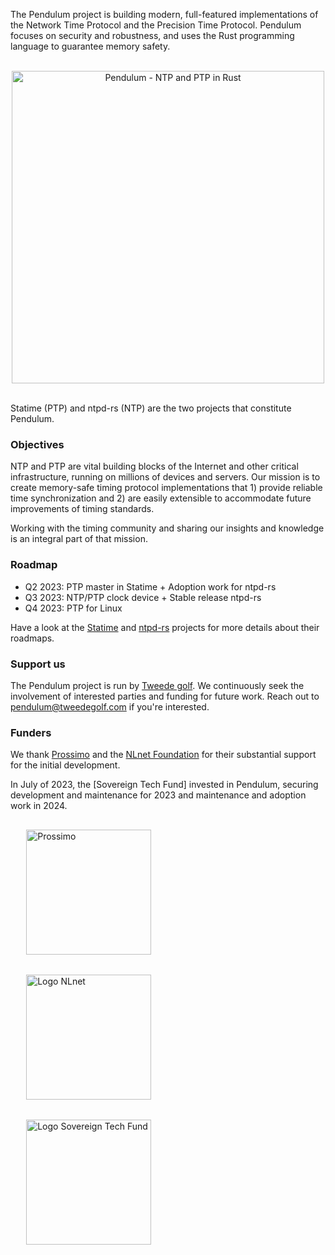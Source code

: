 The Pendulum project is building modern, full-featured implementations of the Network Time Protocol and the Precision Time Protocol. Pendulum focuses on security and robustness, and uses the Rust programming language to guarantee memory safety. 

<p align="center" >
<br />
<img width="500px" alt="Pendulum - NTP and PTP in Rust" src="https://raw.githubusercontent.com/pendulum-project/.github/main/profile/pendulum-illustration-v3.jpg" />
<br /><br />
</p>

Statime (PTP) and ntpd-rs (NTP) are the two projects that constitute Pendulum.

### Objectives

NTP and PTP are vital building blocks of the Internet and other critical infrastructure, running on millions of devices and servers. Our mission is to create memory-safe timing protocol implementations that 1) provide reliable time synchronization and 2) are easily extensible to accommodate future improvements of timing standards.

Working with the timing community and sharing our insights and knowledge is an integral part of that mission.

### Roadmap

- Q2 2023: PTP master in Statime + Adoption work for ntpd-rs
- Q3 2023: NTP/PTP clock device + Stable release ntpd-rs
- Q4 2023: PTP for Linux

Have a look at the [Statime](https://github.com/pendulum-project/statime) and [ntpd-rs](https://github.com/memorysafety/ntpd-rs) projects for more details about their roadmaps.

### Support us

The Pendulum project is run by [Tweede golf](https://tweedegolf.nl/en). We continuously seek the involvement of interested parties and funding for future work. Reach out to pendulum@tweedegolf.com if you're interested.

### Funders

We thank [Prossimo](https://www.memorysafety.org/) and the [NLnet Foundation](https://nlnet.nl/) for their substantial support for the initial development. 

In July of 2023, the [Sovereign Tech Fund] invested in Pendulum, securing development and maintenance for 2023 and maintenance and adoption work in 2024.

<img style="margin: 1rem 5% 1rem 5%;"  alt="Prossimo" src="https://www.memorysafety.org/images/Prossimo%20Brand%20Assets/Prossimo%20Horizontal%20Full%20Color.svg" width="200px"/>

<img style="margin: 1rem 5% 1rem 5%;" src="https://nlnet.nl/logo/banner.svg" alt="Logo NLnet"  width="200px" />

<img style="margin: 1rem 5% 1rem 5%;" src="https://tweedegolf.nl/images/logo-stf-blank.png" alt="Logo Sovereign Tech Fund"  width="200px" />







